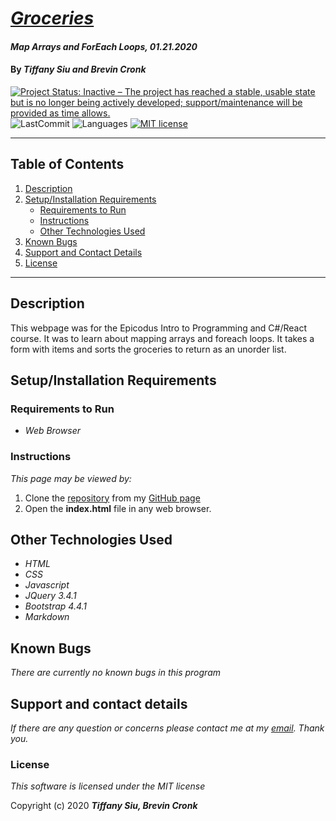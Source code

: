 # _[Groceries](https://github.com/TSiu88/groceries)_

#### _Map Arrays and ForEach Loops, 01.21.2020_

#### By _**Tiffany Siu and Brevin Cronk**_

[![Project Status: Inactive – The project has reached a stable, usable state but is no longer being actively developed; support/maintenance will be provided as time allows.](https://www.repostatus.org/badges/latest/inactive.svg)](https://www.repostatus.org/#inactive)
![LastCommit](https://img.shields.io/github/last-commit/tsiu88/groceries)
![Languages](https://img.shields.io/github/languages/top/tsiu88/groceries)
[![MIT license](https://img.shields.io/badge/License-MIT-orange.svg)](https://lbesson.mit-license.org/)

---
## Table of Contents
1. [Description](#description)
2. [Setup/Installation Requirements](#setup/installation-requirements)
    - [Requirements to Run](#requirements-to-run)
    - [Instructions](#instructions)
    - [Other Technologies Used](#other-technologies-used)
3. [Known Bugs](#known-bugs)
4. [Support and Contact Details](#support-and-contact-details)
5. [License](#license)
---
## Description

This webpage was for the Epicodus Intro to Programming and C#/React course.  It was to learn about mapping arrays and foreach loops.  It takes a form with items and sorts the groceries to return as an unorder list.

## Setup/Installation Requirements

### Requirements to Run

* _Web Browser_

### Instructions

*This page may be viewed by:*

1. Clone the [repository](https://github.com/TSiu88/groceries.git) from my [GitHub page](https://github.com/TSiu88)
2. Open the **index.html** file in any web browser.

## Other Technologies Used
* _HTML_
* _CSS_
* _Javascript_
* _JQuery 3.4.1_
* _Bootstrap 4.4.1_
* _Markdown_

## Known Bugs

_There are currently no known bugs in this program_

## Support and contact details

_If there are any question or concerns please contact me at my [email](mailto:tsiu88@gmail.com). Thank you._

### License

*This software is licensed under the MIT license*

Copyright (c) 2020 **_Tiffany Siu, Brevin Cronk_**
